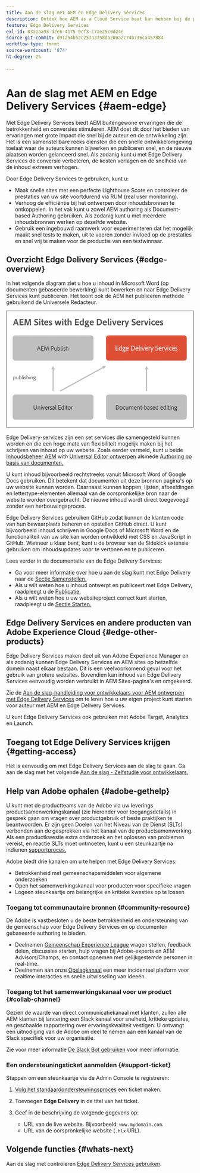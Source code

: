 ```yaml
---
title: Aan de slag met AEM en Edge Delivery Services
description: Ontdek hoe AEM as a Cloud Service baat kan hebben bij de prestaties en perfecte Lighthouse-scores van Edge Delivery Services.
feature: Edge Delivery Services
exl-id: 03a1aa93-d2e6-4175-9cf3-c7ae25c0d24e
source-git-commit: d91254b52c257a3758da200a2c74b736ca457884
workflow-type: tm+mt
source-wordcount: '874'
ht-degree: 2%

---
```



# Aan de slag met AEM en Edge Delivery Services {#aem-edge}

Met Edge Delivery Services biedt AEM buitengewone ervaringen die de betrokkenheid en conversies stimuleren. AEM doet dit door het bieden van ervaringen met grote impact die snel bij de auteur en de ontwikkeling zijn. Het is een samenstellbare reeks diensten die een snelle ontwikkelomgeving toelaat waar de auteurs kunnen bijwerken en publiceren snel, en de nieuwe plaatsen worden gelanceerd snel. Als zodanig kunt u met Edge Delivery Services de conversie verbeteren, de kosten verlagen en de snelheid van de inhoud extreem verhogen.

Door Edge Delivery Services te gebruiken, kunt u:

* Maak snelle sites met een perfecte Lighthouse Score en controleer de prestaties van uw site voortdurend via RUM (real user monitoring).
* Verhoog de efficiëntie bij het ontwerpen door inhoudsbronnen te ontkoppelen. In het vak kunt u zowel AEM authoring als Document-based Authoring gebruiken. Als zodanig kunt u met meerdere inhoudsbronnen werken op dezelfde website.
* Gebruik een ingebouwd raamwerk voor experimenteren dat het mogelijk maakt snel tests te maken, uit te voeren zonder invloed op de prestaties en snel vrij te maken voor de productie van een testwinnaar.

## Overzicht Edge Delivery Services {#edge-overview}

In het volgende diagram ziet u hoe u inhoud in Microsoft Word (op documenten gebaseerde bewerking) kunt bewerken en naar Edge Delivery Services kunt publiceren. Het toont ook de AEM het publiceren methode gebruikend de Universele Redacteur.

![Edge Delivery Architecture](assets/AEM-with-EDS-publishing-simple2.png)

Edge Delivery-services zijn een set services die samengesteld kunnen worden en die een hoge mate van flexibiliteit mogelijk maken bij het schrijven van inhoud op uw website. Zoals eerder vermeld, kunt u beide [Inhoudsbeheer AEM](https://experienceleague.adobe.com/docs/experience-manager-cloud-service/content/sites/authoring/getting-started/concepts.html) with [Universal Editor ontwerpen](/help/implementing/universal-editor/introduction.md) alsmede [Authoring op basis van documenten.](https://www.aem.live/docs/authoring)

U kunt inhoud bijvoorbeeld rechtstreeks vanuit Microsoft Word of Google Docs gebruiken. Dit betekent dat documenten uit deze bronnen pagina&#39;s op uw website kunnen worden. Daarnaast kunnen koppen, lijsten, afbeeldingen en lettertype-elementen allemaal van de oorspronkelijke bron naar de website worden overgebracht. De nieuwe inhoud wordt direct toegevoegd zonder een herbouwingsproces.

Edge Delivery Services gebruiken GitHub zodat kunnen de klanten code van hun bewaarplaats beheren en opstellen GitHub direct. U kunt bijvoorbeeld inhoud schrijven in Google Docs of Microsoft Word en de functionaliteit van uw site kan worden ontwikkeld met CSS en JavaScript in GitHub. Wanneer u klaar bent, kunt u de browser van de Sidekick extensie gebruiken om inhoudsupdates voor te vertonen en te publiceren.

Lees verder in de documentatie van de Edge Delivery Services:

* Ga voor meer informatie over hoe u aan de slag kunt met Edge Delivery naar de [Sectie Samenstellen.](https://www.aem.live/docs/#build)
* Als u wilt weten hoe u inhoud ontwerpt en publiceert met Edge Delivery, raadpleegt u de [Publicatie.](https://www.aem.live/docs/authoring)
* Als u wilt weten hoe u uw websiteproject correct kunt starten, raadpleegt u de [Sectie Starten.](https://www.aem.live/docs/#launch)

## Edge Delivery Services en andere producten van Adobe Experience Cloud {#edge-other-products}

Edge Delivery Services maken deel uit van Adobe Experience Manager en als zodanig kunnen Edge Delivery Services en AEM sites op hetzelfde domein naast elkaar bestaan. Dit is een veelvoorkomend geval voor het gebruik van grotere websites. Bovendien kan inhoud van Edge Delivery Services eenvoudig worden verbruikt in AEM Sites-pagina&#39;s en omgekeerd.

Zie de [Aan de slag-handleiding voor ontwikkelaars voor AEM ontwerpen met Edge Delivery Services](/help/edge/edge-dev-getting-started.md) om te leren hoe u uw eigen project kunt starten voor auteur met AEM en Edge Delivery Services.

U kunt Edge Delivery Services ook gebruiken met Adobe Target, Analytics en Launch.

## Toegang tot Edge Delivery Services krijgen {#getting-access}

Het is eenvoudig om met Edge Delivery Services aan de slag te gaan. Ga aan de slag met het volgende [Aan de slag - Zelfstudie voor ontwikkelaars.](https://www.aem.live/developer/tutorial)

## Help van Adobe ophalen {#adobe-gethelp}

U kunt met de productteams van de Adobe via uw leverings productsamenwerkingskanaal (zie hieronder voor toegangsdetails) in gesprek gaan om vragen over productgebruik of beste praktijken te beantwoorden. Er zijn geen Doelen van het Niveau van de Dienst (SLTs) verbonden aan de gesprekken via het kanaal van de productsamenwerking. Als een productkwestie extra onderzoek en het oplossen van problemen vereist, en reactie SLTs moet ontmoeten, kunt u een steunkaartje na indienen [supportproces.](https://experienceleague.adobe.com/?support-tab=home#support)

Adobe biedt drie kanalen om u te helpen met Edge Delivery Services:

* Betrokkenheid met gemeenschapsmiddelen voor algemene onderzoeken
* Open het samenwerkingskanaal voor producten voor specifieke vragen
* Logeen steunkaartje om belangrijke en kritieke kwesties op te lossen

### Toegang tot communautaire bronnen {#community-resource}

De Adobe is vastbesloten u de beste betrokkenheid en ondersteuning van de gemeenschap voor Edge Delivery Services en op documenten gebaseerde authoring te bieden.

* Deelnemen [Gemeenschap Experience League](https://adobe.ly/3Q6kTKl) vragen stellen, feedback delen, discussies starten, hulp vragen bij Adobe-experts en AEM Advisors/Champs, en contact opnemen met gelijkgestemde personen in real-time.
* Deelnemen aan onze [Opslagkanaal](https://discord.gg/aem-live) een meer incidenteel platform voor realtime interacties en snelle uitwisseling van ideeën.

### Toegang tot het samenwerkingskanaal voor uw product {#collab-channel}

Gezien de waarde van direct communicatiekanaal met klanten, zullen alle AEM klanten bij lancering een Slack kanaal voor snelheid, kritieke updates, en geschaalde rapportering over ervaringskwaliteit vestigen. U ontvangt een uitnodiging van de Adobe om deel te nemen aan een kanaal van de Slack specifiek voor uw organisatie.

Zie voor meer informatie [De Slack Bot gebruiken](https://www.aem.live/docs/slack) voor meer informatie.

### Een ondersteuningsticket aanmelden {#support-ticket}

Stappen om een steunkaartje via de Admin Console te registreren:

1. [Volg het standaardondersteuningsproces](https://experienceleague.adobe.com/?support-tab=home#support) een ticket maken.
1. Toevoegen **Edge Delivery** in de titel van het ticket.
1. Geef in de beschrijving de volgende gegevens op:

   * URL van de live website. Bijvoorbeeld: `www.mydomain.com`.
   * URL van de oorspronkelijke website (`.hlx` URL).

## Volgende functies {#whats-next}

Aan de slag met controleren [Edge Delivery Services gebruiken](/help/edge/using.md).
